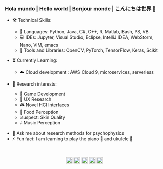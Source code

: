 ### Hola mundo | Hello world | Bonjour monde | こんにちは世界 👋

* 🛠️ Technical Skills: 
  * 👅 Languages: Python, Java, C#, C++, R, Matlab, Bash, PS, VB
  * 💻 IDEs: Jupyter, Visual Studio, Eclipse, IntelliJ IDEA, WebStorm, Nano, VIM, emacs
  * 📖 Tools and Libraries: OpenCV, PyTorch, TensorFlow, Keras, Scikit
                      
* ⏳ Currently Learning:
  * ☁️ Cloud development : AWS Cloud 9, microservices, serverless
                      
* 🤔 Research interests:
  * 🎲 Game Development
  * 👤 UX Research
  * 🎮 Novel HCI Interfaces
  * 🍣 Food Perception
  * :suspect: Skin Quality
  * 🎶 Music Perception 

- 💬 Ask me about research methods for psychophysics
- ⚡ Fun fact: I am learning to play the piano 🎹 and ukulele 🎻

<br>
<p align="center">
<a href="https://twitter.com/ArceLopera" target="_blank"><img align="center" src="https://cdn.jsdelivr.net/npm/simple-icons@3.0.1/icons/twitter.svg" alt="ArceLopera" height="20" width="20" /></a>
<a href="https://www.linkedin.com/in/carlos-arcelopera/" target="_blank"><img align="center" src="https://cdn.jsdelivr.net/npm/simple-icons@3.0.1/icons/linkedin.svg" alt="ArceLopera" height="20" width="20" /></a>
<a href="https://www.researchgate.net/profile/Carlos_Arce_Lopera" target="_blank"><img align="center" src="https://cdn.jsdelivr.net/npm/simple-icons@3.0.1/icons/researchgate.svg" alt="ArceLopera" height="20" width="20" /></a>
<a href="https://scholar.google.com/citations?user=_JK6ORsAAAAJ&hl=en" target="_blank"><img align="center" src="https://cdn.jsdelivr.net/npm/simple-icons@3.0.1/icons/googlescholar.svg" alt="ArceLopera" height="20" width="20" /></a>
  <a href="https://arcelopera.github.io/portfolio/" target="_blank" rel="noopener noreferrer"><img align="center" src="https://cdn.jsdelivr.net/npm/simple-icons@3.0.1/icons/about-dot-me.svg" alt="ArceLopera" height="20" width="20" /></a>
</p>
<br>
<br>
<br>
